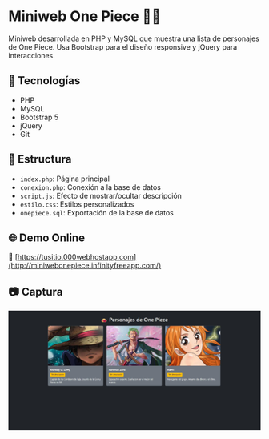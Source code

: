 # Miniweb One Piece 🏴‍☠️

Miniweb desarrollada en PHP y MySQL que muestra una lista de personajes de One Piece. Usa Bootstrap para el diseño responsive y jQuery para interacciones.

## 🔧 Tecnologías
- PHP
- MySQL
- Bootstrap 5
- jQuery
- Git

## 📂 Estructura
- `index.php`: Página principal
- `conexion.php`: Conexión a la base de datos
- `script.js`: Efecto de mostrar/ocultar descripción
- `estilo.css`: Estilos personalizados
- `onepiece.sql`: Exportación de la base de datos

## 🌐 Demo Online
🔗 [https://tusitio.000webhostapp.com](http://miniwebonepiece.infinityfreeapp.com/)

## 📷 Captura
![Captura de la web](assets/img/captura.png)
